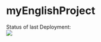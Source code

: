 # myEnglishProject

Status of last Deployment:<br> 
<img src="https://github.com/oav-it/myEnglishProject/.github/workflows/my-basics.yml/badge.svg?branch=main"><br>


